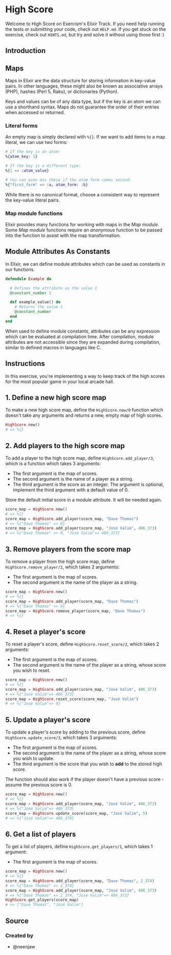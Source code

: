 # High Score

Welcome to High Score on Exercism's Elixir Track.
If you need help running the tests or submitting your code, check out `HELP.md`.
If you get stuck on the exercise, check out `HINTS.md`, but try and solve it without using those first :)

## Introduction

## Maps

Maps in Elixir are the data structure for storing information in key-value pairs. In other languages, these might also be known as associative arrays (PHP), hashes (Perl 5, Raku), or dictionaries (Python).

Keys and values can be of any data type, but if the key is an atom we can use a shorthand syntax. Maps do not guarantee the order of their entries when accessed or returned.

### Literal forms

An empty map is simply declared with `%{}`. If we want to add items to a map literal, we can use two forms:

```elixir
# If the key is an atom:
%{atom_key: 1}

# If the key is a different type:
%{1 => :atom_value}

# You can even mix these if the atom form comes second:
%{"first_form" => :a, atom_form: :b}
```

While there is no canonical format, choose a consistent way to represent the key-value literal pairs.

### Map module functions

Elixir provides many functions for working with maps in the _Map module_. Some _Map module_ functions require an _anonymous_ function to be passed into the function to assist with the map transformation.

## Module Attributes As Constants

In Elixir, we can define module attributes which can be used as constants in our functions.

```elixir
defmodule Example do

  # Defines the attribute as the value 1
  @constant_number 1

  def example_value() do
    # Returns the value 1
    @constant_number
  end
end
```

When used to define module constants, attributes can be any expression which can be evaluated at compilation time. After compilation, module attributes are not accessible since they are expanded during compilation, similar to defined macros in languages like C.

## Instructions

In this exercise, you're implementing a way to keep track of the high scores for the most popular game in your local arcade hall.

## 1. Define a new high score map

To make a new high score map, define the `HighScore.new/0` function which doesn't take any arguments and returns a new, empty map of high scores.

```elixir
HighScore.new()
# => %{}
```

## 2. Add players to the high score map

To add a player to the high score map, define `HighScore.add_player/3`, which is a function which takes 3 arguments:

- The first argument is the map of scores.
- The second argument is the name of a player as a string.
- The third argument is the score as an integer. The argument is optional, implement the third argument with a default value of 0.

Store the default initial score in a module attribute. It will be needed again.

```elixir
score_map = HighScore.new()
# => %{}
score_map = HighScore.add_player(score_map, "Dave Thomas")
# => %{"Dave Thomas" => 0}
score_map = HighScore.add_player(score_map, "José Valim", 486_373)
# => %{"Dave Thomas" => 0, "José Valim"=> 486_373}
```

## 3. Remove players from the score map

To remove a player from the high score map, define `HighScore.remove_player/2`, which takes 2 arguments:

- The first argument is the map of scores.
- The second argument is the name of the player as a string.

```elixir
score_map = HighScore.new()
# => %{}
score_map = HighScore.add_player(score_map, "Dave Thomas")
# => %{"Dave Thomas" => 0}
score_map = HighScore.remove_player(score_map, "Dave Thomas")
# => %{}
```

## 4. Reset a player's score

To reset a player's score, define `HighScore.reset_score/2`, which takes 2 arguments:

- The first argument is the map of scores.
- The second argument is the name of the player as a string, whose score you wish to reset.

```elixir
score_map = HighScore.new()
# => %{}
score_map = HighScore.add_player(score_map, "José Valim", 486_373)
# => %{"José Valim"=> 486_373}
score_map = HighScore.reset_score(score_map, "José Valim")
# => %{"José Valim"=> 0}
```

## 5. Update a player's score

To update a player's score by adding to the previous score, define `HighScore.update_score/3`, which takes 3 arguments:

- The first argument is the map of scores.
- The second argument is the name of the player as a string, whose score you wish to update.
- The third argument is the score that you wish to **add** to the stored high score.

The function should also work if the player doesn't have a previous score - assume the previous score is 0.

```elixir
score_map = HighScore.new()
# => %{}
score_map = HighScore.add_player(score_map, "José Valim", 486_373)
# => %{"José Valim"=> 486_373}
score_map = HighScore.update_score(score_map, "José Valim", 5)
# => %{"José Valim"=> 486_378}
```

## 6. Get a list of players

To get a list of players, define `HighScore.get_players/1`, which takes 1 argument:

- The first argument is the map of scores.

```elixir
score_map = HighScore.new()
# => %{}
score_map = HighScore.add_player(score_map, "Dave Thomas", 2_374)
# => %{"Dave Thomas" => 2_374}
score_map = HighScore.add_player(score_map, "José Valim", 486_373)
# => %{"Dave Thomas" => 2_374, "José Valim"=> 486_373}
HighScore.get_players(score_map)
# => ["Dave Thomas", "José Valim"]
```

## Source

### Created by

- @neenjaw